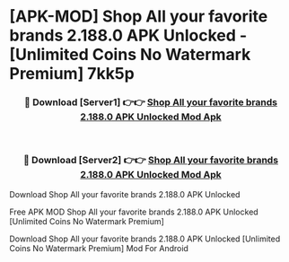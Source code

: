 # [APK-MOD] Shop  All your favorite brands 2.188.0 APK Unlocked - [Unlimited Coins No Watermark Premium] 7kk5p



<div align="center">
<h3>🔴 Download [Server1] 👉👉 <a href="https://momento.my/?title=Shop__All_your_favorite_brands_2.188.0_APK_Unlocked">Shop  All your favorite brands 2.188.0 APK Unlocked Mod Apk</a></h3><br>

<h3>🔴 Download [Server2] 👉👉 <a href="https://momento.my/?title=Shop__All_your_favorite_brands_2.188.0_APK_Unlocked">Shop  All your favorite brands 2.188.0 APK Unlocked Mod Apk</a></h3>
</div>



Download Shop  All your favorite brands 2.188.0 APK Unlocked 

Free APK MOD Shop  All your favorite brands 2.188.0 APK Unlocked [Unlimited Coins No Watermark Premium]

Download Shop  All your favorite brands 2.188.0 APK Unlocked [Unlimited Coins No Watermark Premium] Mod For Android
